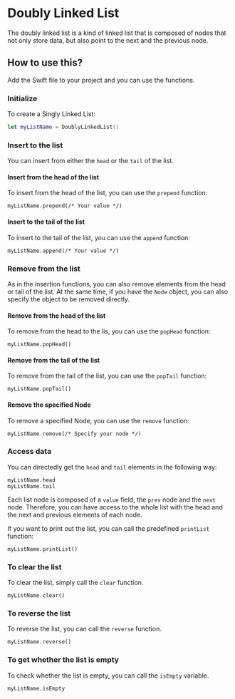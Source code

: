 # Doubly Linked List

The doubly linked list is a kind of linked list that is composed of nodes that not only store data, but also point to the next and the previous node.

## How to use this?

Add the Swift file to your project and you can use the functions.

### Initialize

To create a Singly Linked List:

```swift
let myListName = DoublyLinkedList()
```

### Insert to the list

You can insert from either the `head` or the `tail` of the list.

#### Insert from the head of the list

To insert from the head of the list, you can use the `prepend` function:

```swift=
myListName.prepend(/* Your value */)
```

#### Insert to the tail of the list

To insert to the tail of the list, you can use the `append` function:

```swift=
myListName.append(/* Your value */)
```

### Remove from the list

As in the insertion functions, you can also remove elements from the head or tail of the list. At the same time, if you have the `Node` object, you can also specify the object to be removed directly.

#### Remove from the head of the list

To remove from the head to the lis, you can use the `popHead` function:

```swift=
myListName.popHead()
```

#### Remove from the tail of the list

To remove from the tail of the list, you can use the `popTail` function:

```swift=
myListName.popTail()
```

#### Remove the specified Node

To remove a specified Node, you can use the `remove` function:

```swift=
myListName.remove(/* Specify your node */)
```

### Access data

You can directedly get the `head` and `tail` elements in the following way:

```swift=
myListName.head
myListName.tail
```

Each list node is composed of a `value` field, the `prev` node and the `next` node. Therefore, you can have access to the whole list with the head and the next and previous elements of each node.

If you want to print out the list, you can call the predefined `printList` function:

```swift=
myListName.printList()
```

### To clear the list

To clear the list, simply call the `clear` function.

```swift=
myListName.clear()
```

### To reverse the list

To reverse the list, you can call the `reverse` function.

```swift=
myListName.reverse()
```

### To get whether the list is empty

To check whether the list is empty, you can call the `isEmpty` variable.

```swift=
myListName.isEmpty
```
